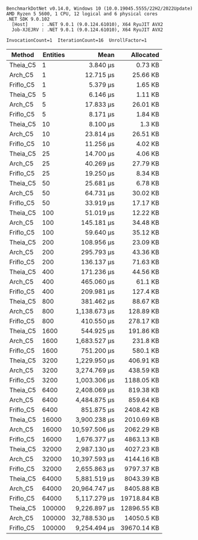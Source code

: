```

BenchmarkDotNet v0.14.0, Windows 10 (10.0.19045.5555/22H2/2022Update)
AMD Ryzen 5 5600, 1 CPU, 12 logical and 6 physical cores
.NET SDK 9.0.102
  [Host]     : .NET 9.0.1 (9.0.124.61010), X64 RyuJIT AVX2
  Job-XJEJRV : .NET 9.0.1 (9.0.124.61010), X64 RyuJIT AVX2

InvocationCount=1  IterationCount=16  UnrollFactor=1  

```
| Method    | Entities | Mean          | Allocated   |
|---------- |--------- |--------------:|------------:|
| Theia_C5  | 1        |      3.840 μs |     0.73 KB |
| Arch_C5   | 1        |     12.715 μs |    25.66 KB |
| Friflo_C5 | 1        |      5.379 μs |     1.65 KB |
| Theia_C5  | 5        |      6.146 μs |     1.11 KB |
| Arch_C5   | 5        |     17.833 μs |    26.01 KB |
| Friflo_C5 | 5        |      8.171 μs |     1.84 KB |
| Theia_C5  | 10       |      8.100 μs |      1.3 KB |
| Arch_C5   | 10       |     23.814 μs |    26.51 KB |
| Friflo_C5 | 10       |     11.256 μs |     4.02 KB |
| Theia_C5  | 25       |     14.700 μs |     4.06 KB |
| Arch_C5   | 25       |     40.269 μs |    27.79 KB |
| Friflo_C5 | 25       |     19.250 μs |     8.34 KB |
| Theia_C5  | 50       |     25.681 μs |     6.78 KB |
| Arch_C5   | 50       |     64.731 μs |    30.02 KB |
| Friflo_C5 | 50       |     33.919 μs |    17.17 KB |
| Theia_C5  | 100      |     51.019 μs |    12.22 KB |
| Arch_C5   | 100      |    145.181 μs |    34.48 KB |
| Friflo_C5 | 100      |     59.640 μs |    35.12 KB |
| Theia_C5  | 200      |    108.956 μs |    23.09 KB |
| Arch_C5   | 200      |    295.793 μs |    43.36 KB |
| Friflo_C5 | 200      |    136.137 μs |    71.63 KB |
| Theia_C5  | 400      |    171.236 μs |    44.56 KB |
| Arch_C5   | 400      |    465.060 μs |     61.1 KB |
| Friflo_C5 | 400      |    209.981 μs |    127.4 KB |
| Theia_C5  | 800      |    381.462 μs |    88.67 KB |
| Arch_C5   | 800      |  1,138.673 μs |   128.89 KB |
| Friflo_C5 | 800      |    410.550 μs |   278.17 KB |
| Theia_C5  | 1600     |    544.925 μs |   191.86 KB |
| Arch_C5   | 1600     |  1,683.527 μs |    231.8 KB |
| Friflo_C5 | 1600     |    751.200 μs |    580.1 KB |
| Theia_C5  | 3200     |  1,229.950 μs |   406.91 KB |
| Arch_C5   | 3200     |  3,274.769 μs |   438.59 KB |
| Friflo_C5 | 3200     |  1,003.306 μs |  1188.05 KB |
| Theia_C5  | 6400     |  2,408.069 μs |   819.38 KB |
| Arch_C5   | 6400     |  4,484.875 μs |   859.64 KB |
| Friflo_C5 | 6400     |    851.875 μs |  2408.42 KB |
| Theia_C5  | 16000    |  3,900.238 μs |  2010.69 KB |
| Arch_C5   | 16000    | 10,597.506 μs |  2062.29 KB |
| Friflo_C5 | 16000    |  1,676.377 μs |  4863.13 KB |
| Theia_C5  | 32000    |  2,987.130 μs |  4027.23 KB |
| Arch_C5   | 32000    | 10,397.593 μs |  4144.16 KB |
| Friflo_C5 | 32000    |  2,655.863 μs |  9797.37 KB |
| Theia_C5  | 64000    |  5,881.519 μs |  8043.39 KB |
| Arch_C5   | 64000    | 20,964.747 μs |  8405.88 KB |
| Friflo_C5 | 64000    |  5,117.279 μs | 19718.84 KB |
| Theia_C5  | 100000   |  9,226.897 μs | 12896.55 KB |
| Arch_C5   | 100000   | 32,788.530 μs |  14050.5 KB |
| Friflo_C5 | 100000   |  9,254.494 μs | 39670.14 KB |
